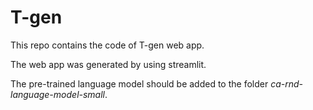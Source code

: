 # T-gen

This repo contains the code of T-gen web app.

The web app was generated by using streamlit.

The pre-trained language model should be added to the folder *ca-rnd-language-model-small*.
